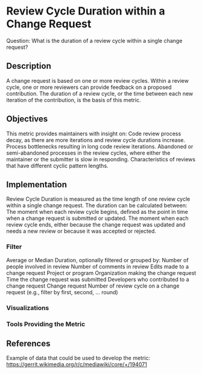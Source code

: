 # Review Cycle Duration within a Change Request

Question: What is the duration of a review cycle within a single change request?

## Description

A change request is based on one or more review cycles. Within a review cycle, one or more reviewers can provide feedback on a proposed contribution. The duration of a review cycle, or the time between each new iteration of the contribution, is the basis of this metric. 

## Objectives
This metric provides maintainers with insight on:
Code review process decay, as there are more iterations and review cycle durations increase.
Process bottlenecks resulting in long code review iterations.
Abandoned or semi-abandoned processes in the review cycles, where either the maintainer or the submitter is slow in responding.
Characteristics of reviews that have different cyclic pattern lengths.
## Implementation
Review Cycle Duration is measured as the time length of one review cycle within a single change request. 
The duration can be calculated between: 
The moment when each review cycle begins, defined as the point in time when a change request is submitted or updated.
The moment when each review cycle ends, either because the change request was updated and needs a new review or because it was accepted or rejected.
### Filter

Average or Median Duration, optionally filtered or grouped by:
Number of people involved in review
Number of comments in review 
Edits made to a change request
Project or program
Organization making the change request
Time the change request was submitted
Developers who contributed to a change request
Change request
Number of review cycle on a change request (e.g., filter by first, second, …  round)
### Visualizations
### Tools Providing the Metric

## References

Example of data that could be used to develop the metric: https://gerrit.wikimedia.org/r/c/mediawiki/core/+/194071
